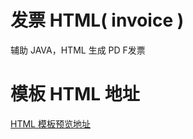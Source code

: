 # 发票 HTML( invoice )
辅助 JAVA，HTML 生成 PD F发票
# 模板 HTML 地址
[HTML 模板预览地址](https://leexhuan.github.io/Invoice/index.html)
